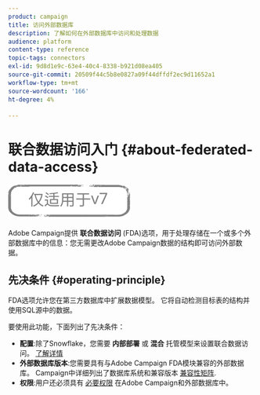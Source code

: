 ```yaml
---
product: campaign
title: 访问外部数据库
description: 了解如何在外部数据库中访问和处理数据
audience: platform
content-type: reference
topic-tags: connectors
exl-id: 9d8d1e9c-63e4-40c4-8338-b921d08ea405
source-git-commit: 20509f44c5b8e0827a09f44dffdf2ec9d11652a1
workflow-type: tm+mt
source-wordcount: '166'
ht-degree: 4%

---
```


# 联合数据访问入门 {#about-federated-data-access}

![](../../assets/v7-only.svg)

Adobe Campaign提供 **联合数据访问** (FDA)选项，用于处理存储在一个或多个外部数据库中的信息：您无需更改Adobe Campaign数据的结构即可访问外部数据。

## 先决条件 {#operating-principle}

FDA选项允许您在第三方数据库中扩展数据模型。 它将自动检测目标表的结构并使用SQL源中的数据。

要使用此功能，下面列出了先决条件：

* **配置**:除了Snowflake，您需要 **内部部署** 或 **混合** 托管模型来设置联合数据访问。 [了解详情](../../installation/using/hosting-models.md)
* **外部数据库版本**:您需要具有与Adobe Campaign FDA模块兼容的外部数据库。 Campaign中详细列出了数据库系统和兼容版本 [兼容性矩阵](../../rn/using/compatibility-matrix.md#FederatedDataAccessFDA).
* **权限**:用户还必须具有 [必要权限](../../installation/using/remote-database-access-rights.md) 在Adobe Campaign和外部数据库中。

